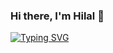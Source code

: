 ### Hi there, I'm Hilal 👋



<a href="https://git.io/typing-svg"><img src="https://readme-typing-svg.demolab.com/?font=Fira+Code&pause=1000&color=000000&random=false&width=575&lines=Computer+Engineer;+Mobile+Application+Development+Assistant+Specialist" alt="Typing SVG" /></a>





<!--
**umdt-hilalbiyik/umdt-hilalbiyik** is a ✨ _special_ ✨ repository because its `README.md` (this file) appears on your GitHub profile.

Here are some ideas to get you started:

- 🔭 I’m currently working on ...
- 🌱 I’m currently learning ...
- 👯 I’m looking to collaborate on ...
- 🤔 I’m looking for help with ...
- 💬 Ask me about ...
- 📫 How to reach me: ...
- 😄 Pronouns: ...
- ⚡ Fun fact: ...
-->
